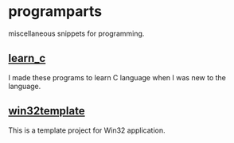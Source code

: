 ﻿programparts
====
miscellaneous snippets for programming.<br>

[learn\_c](learn_c/)
----
I made these programs to learn C language when I was new to the language.

[win32template](win32template/)
----
This is a template project for Win32 application.<br>
